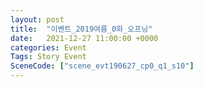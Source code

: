 ```yaml
---
layout: post
title:  "이벤트_2019여름_0화_오프닝"
date:   2021-12-27 11:00:00 +0000
categories: Event
Tags: Story Event
SceneCode: ["scene_evt190627_cp0_q1_s10"]
---
```

